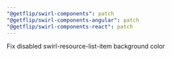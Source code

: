```yaml
---
"@getflip/swirl-components": patch
"@getflip/swirl-components-angular": patch
"@getflip/swirl-components-react": patch
---
```


Fix disabled swirl-resource-list-item background color
